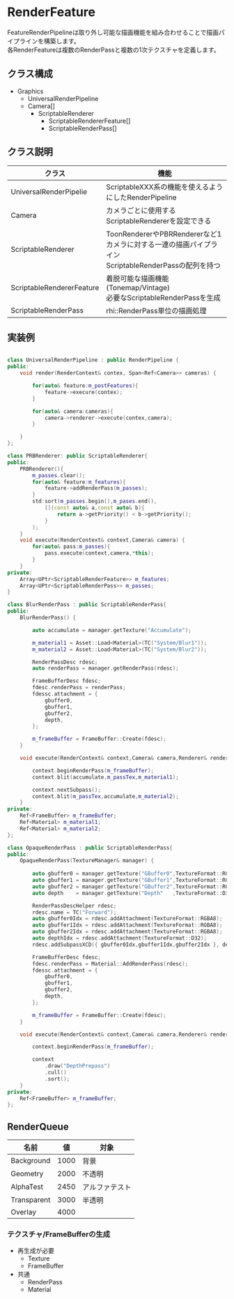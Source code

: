 ﻿# RenderFeature
FeatureRenderPipelineは取り外し可能な描画機能を組み合わせることで描画パイプラインを構築します。  
各RenderFeatureは複数のRenderPassと複数の1次テクスチャを定義します。


## クラス構成
* Graphics
	* UniversalRenderPipeline
	* Camera[]
		* ScriptableRenderer
			* ScriptableRendererFeature[]
			* ScriptableRenderPass[]

## クラス説明
|クラス|機能|
|-|-|
|UniversalRenderPipelie|ScriptableXXX系の機能を使えるようにしたRenderPipeline|
|Camera|カメラごとに使用するScriptableRendererを設定できる|
|ScriptableRenderer|ToonRendererやPBRRendererなど1カメラに対する一連の描画パイプライン<br>ScriptableRenderPassの配列を持つ|
|ScriptableRendererFeature|着脱可能な描画機能(Tonemap/Vintage)<br>必要なScriptableRenderPassを生成|
|ScriptableRenderPass|rhi::RenderPass単位の描画処理|

## 実装例
```c++

class UniversalRenderPipeline : public RenderPipeline {
public:
	void render(RenderContext& contex, Span<Ref<Camera>> cameras) {

		for(auto& feature:m_postFeatures){
			feature->execure(contex);
		}

		for(auto& camera:cameras){
			camera->renderer->execute(contex,camera);
		}

	}
};

```

```c++
class PRBRenderer: public ScriptableRenderer{
public:
	PRBRenderer(){
		m_passes.clear();
		for(auto& feature:m_features){
			feature->addRenderPass(m_passes);
		}
		std:sort(m_passes.begin(),m_pases.end(),
			[](const auto& a,const auto& b){
				return a->getPriority() < b->getPriority();
			}
		);
	}
	void execute(RenderContext& context,Camera& camera) {
		for(auto& pass:m_passes){
			pass.execute(context,camera,*this);
		}
	}
private:
	Array<UPtr<ScriptableRenderFeature>> m_features;
	Array<UPtr<ScriptableRenderPass>> m_passes;
}

```

```c++
class BlurRenderPass : public ScriptableRenderPass{
public:
	BlurRenderPass() {

		auto accumulate = manager.getTexture("Accumulate");

		m_material1 = Asset::Load<Material>(TC("System/Blur1"));
		m_material2 = Asset::Load<Material>(TC("System/Blur2"));

		RenderPassDesc rdesc;
		auto renderPass = manager.getRenderPass(rdesc);

		FrameBufferDesc fdesc;
		fdesc.renderPass = renderPass;
		fdessc.attachment = {
			gbuffer0,
			gbuffer1,
			gbuffer2,
			depth,
		};

		m_frameBuffer = FrameBuffer::Create(fdesc);
	}

	void execute(RenderContext& context,Camera& camera,Renderer& renderer){

		context.beginRenderPass(m_frameBuffer);
		context.blit(accumulate,m_passTex,m_material1);

		context.nextSubpass();
		context.blit(m_passTex,accumulate,m_material2);
	}
private:
	Ref<FrameBuffer> m_frameBuffer;
	Ref<Material> m_material1;
	Ref<Material> m_material2;
};
```
```c++
class OpaqueRenderPass : public ScriptableRenderPass{
public:
	OpaqueRenderPass(TextureManager& manager) {
		
		auto gbuffer0 = manager.getTexture("GBuffer0",TextureFormat::RGB8);	// Diffuse	Flag
		auto gbuffer1 = manager.getTexture("GBuffer1",TextureFormat::RGB8);	// Metallic	Occlusion
		auto gbuffer2 = manager.getTexture("GBuffer2",TextureFormat::RGB8);	// Normal	Smoothness
		auto depth    = manager.getTexture("Depth"   ,TextureFormat::D32);	// Depth

		RenderPassDescHelper rdesc;
		rdesc.name = TC("Forward");
		auto gbuffer0Idx = rdesc.addAttachment(TextureFormat::RGBA8);
		auto gbuffer1Idx = rdesc.addAttachment(TextureFormat::RGBA8);
		auto gbuffer2Idx = rdesc.addAttachment(TextureFormat::RGBA8);
		auto depthIdx = rdesc.addAttachment(TextureFormat::D32);
		rdesc.addSubpassXCD({ gbuffer0Idx,gbuffer1Idx,gbuffer2Idx }, depth);

		FrameBufferDesc fdesc;
		fdesc.renderPass = Material::AddRenderPass(rdesc);
		fdessc.attachment = {
			gbuffer0,
			gbuffer1,
			gbuffer2,
			depth,
		};

		m_frameBuffer = FrameBuffer::Create(fdesc);
	}

	void execute(RenderContext& context,Camera& camera,Renderer& renderer) {

		context.beginRenderPass(m_frameBuffer);

		context
			.draw("DepthPrepass")
			.cull()
			.sort();
	}
private:
	Ref<FrameBuffer> m_frameBuffer;
};
```

## RenderQueue
|名前|値|対象|
|-|-|-|
|Background|1000|背景|
|Geometry|2000|不透明|
|AlphaTest|2450|アルファテスト|
|Transparent|3000|半透明|
|Overlay|4000||

### テクスチャ/FrameBufferの生成
* 再生成が必要
	* Texture
	* FrameBuffer
* 共通
	* RenderPass
	* Material